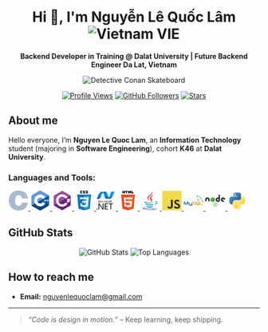 <!-- Profile README – Nguyễn Lê Quốc Lâm -->
<!-- Gợi ý: Pin 6 repo tiêu biểu lên profile để phần Projects tự đẹp hơn -->

<div align="center">

# Hi 👋, I'm **Nguyễn Lê Quốc Lâm**<img src="https://media.tenor.com/hSyU49CIM7AAAAAj/vietnam-vie.gif" alt="Vietnam VIE" width="65">
**Backend Developer in Training @ Dalat University | Future Backend Engineer Da Lat, Vietnam**

<img src="https://media.tenor.com/mHXNv7TSCLMAAAAj/detective-conan.gif" alt="Detective Conan Skateboard" width="200">

[![Profile Views](https://komarev.com/ghpvc/?username=quoclam204&label=Views&color=0e75b6&style=flat)](https://github.com/quoclam204)
[![GitHub Followers](https://img.shields.io/github/followers/quoclam204?style=flat)](https://github.com/quoclam204?tab=followers)
[![Stars](https://img.shields.io/github/stars/quoclam204?affiliations=OWNER%2CCOLLABORATOR)](https://github.com/quoclam204?tab=repositories)

</div>

## About me
Hello everyone, I’m **Nguyen Le Quoc Lam**, an **Information Technology** student (majoring in **Software Engineering**), cohort **K46** at **Dalat University**.

<h3 align="left">Languages and Tools:</h3>
<p align="left">
  <a href="https://www.cprogramming.com/" target="_blank" rel="noreferrer">
    <img src="https://raw.githubusercontent.com/devicons/devicon/master/icons/c/c-original.svg" alt="C" width="40" height="40"/>
  </a>
  <a href="https://www.w3schools.com/cpp/" target="_blank" rel="noreferrer">
    <img src="https://raw.githubusercontent.com/devicons/devicon/master/icons/cplusplus/cplusplus-original.svg" alt="C++" width="40" height="40"/>
  </a>
  <a href="https://www.w3schools.com/cs/" target="_blank" rel="noreferrer">
    <img src="https://raw.githubusercontent.com/devicons/devicon/master/icons/csharp/csharp-original.svg" alt="C#" width="40" height="40"/>
  </a>
  <a href="https://www.w3schools.com/css/" target="_blank" rel="noreferrer">
    <img src="https://raw.githubusercontent.com/devicons/devicon/master/icons/css3/css3-original-wordmark.svg" alt="CSS3" width="40" height="40"/>
  </a>
  <a href="https://dotnet.microsoft.com/" target="_blank" rel="noreferrer">
    <img src="https://raw.githubusercontent.com/devicons/devicon/master/icons/dot-net/dot-net-original-wordmark.svg" alt=".NET" width="40" height="40"/>
  </a>
  <a href="https://www.w3.org/html/" target="_blank" rel="noreferrer">
    <img src="https://raw.githubusercontent.com/devicons/devicon/master/icons/html5/html5-original-wordmark.svg" alt="HTML5" width="40" height="40"/>
  </a>
  <a href="https://www.java.com" target="_blank" rel="noreferrer">
    <img src="https://raw.githubusercontent.com/devicons/devicon/master/icons/java/java-original.svg" alt="Java" width="40" height="40"/>
  </a>
  <a href="https://developer.mozilla.org/en-US/docs/Web/JavaScript" target="_blank" rel="noreferrer">
    <img src="https://raw.githubusercontent.com/devicons/devicon/master/icons/javascript/javascript-original.svg" alt="JavaScript" width="40" height="40"/>
  </a>
  <a href="https://www.mysql.com/" target="_blank" rel="noreferrer">
    <img src="https://raw.githubusercontent.com/devicons/devicon/master/icons/mysql/mysql-original-wordmark.svg" alt="MySQL" width="40" height="40"/>
  </a>
  <a href="https://nodejs.org" target="_blank" rel="noreferrer">
    <img src="https://raw.githubusercontent.com/devicons/devicon/master/icons/nodejs/nodejs-original-wordmark.svg" alt="Node.js" width="40" height="40"/>
  </a>
  <a href="https://www.python.org" target="_blank" rel="noreferrer">
    <img src="https://raw.githubusercontent.com/devicons/devicon/master/icons/python/python-original.svg" alt="Python" width="40" height="40"/>
  </a>
</p>

## GitHub Stats
<div align="center">

<img
  src="https://github-readme-stats.vercel.app/api?username=quoclam204&show_icons=true&hide_title=true&rank_icon=github&include_all_commits=true&hide_border=true&theme=transparent"
  alt="GitHub Stats" height="150"
/>
<img
  src="https://github-readme-stats.vercel.app/api/top-langs/?username=quoclam204&layout=compact&hide_border=true&langs_count=8&theme=transparent"
  alt="Top Languages" height="150"
/>


</div>

## How to reach me
- **Email:** nguyenlequoclam@gmail.com  


---

> _“Code is design in motion.”_ – Keep learning, keep shipping.
